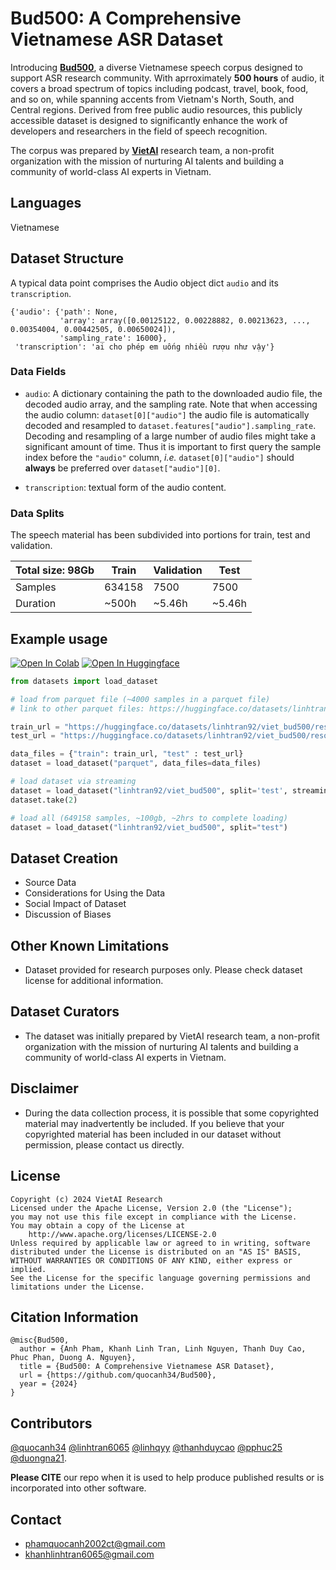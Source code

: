 <!-- ---
pretty_name: Bud500
language:
- vi
license:
- cc-by-nc-sa-4.0
multilinguality:
- monolingual
task_categories:
- automatic-speech-recognition
--- -->
# Bud500: A Comprehensive Vietnamese ASR Dataset

Introducing [**Bud500**](https://huggingface.co/datasets/linhtran92/viet_bud500), a diverse Vietnamese speech corpus designed to support ASR research community. With aprroximately **500 hours** of audio, it covers a broad spectrum of topics including podcast, travel, book, food, and so on, while spanning accents from Vietnam's North, South, and Central regions. Derived from free public audio resources, this publicly accessible dataset is designed to significantly enhance the work of developers and researchers in the field of speech recognition.

The corpus was prepared by [**VietAI**](https://vietai.org/) research team, a non-profit organization with the mission of nurturing AI talents and building a community of world-class AI experts in Vietnam.


## Languages

Vietnamese


## Dataset Structure

A typical data point comprises the Audio object dict `audio` and its `transcription`.

```
{'audio': {'path': None,
           'array': array([0.00125122, 0.00228882, 0.00213623, ..., 0.00354004, 0.00442505, 0.00650024]),
           'sampling_rate': 16000},
 'transcription': 'ai cho phép em uống nhiều rượu như vậy'} 
```

### Data Fields

- `audio`: A dictionary containing the path to the downloaded audio file, the decoded audio array, and the sampling rate. Note that when accessing the audio column: `dataset[0]["audio"]` the audio file is automatically decoded and resampled to `dataset.features["audio"].sampling_rate`. Decoding and resampling of a large number of audio files might take a significant amount of time. Thus it is important to first query the sample index before the `"audio"` column, *i.e.* `dataset[0]["audio"]` should **always** be preferred over `dataset["audio"][0]`.

- `transcription`: textual form of the audio content.

### Data Splits

The speech material has been subdivided into portions for train, test and validation.

| Total size: 98Gb | Train  | Validation  |  Test  |
| ---------------- | -----  | ----------- | ------ |
| Samples          | 634158 |     7500    |  7500  |  
| Duration         | ~500h  |    ~5.46h   | ~5.46h |

## Example usage
[![Open In Colab](https://colab.research.google.com/assets/colab-badge.svg)](https://colab.research.google.com/drive/1nNtQnwwA4YG_fhGMb1yV1GR-h0TqsWKc?usp=sharing) [![Open In Huggingface](https://img.shields.io/badge/%F0%9F%A4%97%20Hugging%20Face-Spaces-blue)](https://huggingface.co/datasets/linhtran92/viet_bud500)

```python
from datasets import load_dataset

# load from parquet file (~4000 samples in a parquet file)
# link to other parquet files: https://huggingface.co/datasets/linhtran92/viet_bud500/tree/main/data

train_url = "https://huggingface.co/datasets/linhtran92/viet_bud500/resolve/main/data/train-00000-of-00105-be5f872f8be772f5.parquet"
test_url = "https://huggingface.co/datasets/linhtran92/viet_bud500/resolve/main/data/test-00000-of-00002-531c1d81edb57297.parquet"

data_files = {"train": train_url, "test" : test_url}
dataset = load_dataset("parquet", data_files=data_files)

# load dataset via streaming
dataset = load_dataset("linhtran92/viet_bud500", split='test', streaming=True)
dataset.take(2)

# load all (649158 samples, ~100gb, ~2hrs to complete loading)
dataset = load_dataset("linhtran92/viet_bud500", split="test")
```

## Dataset Creation

- Source Data
- Considerations for Using the Data
- Social Impact of Dataset
- Discussion of Biases

## Other Known Limitations

- Dataset provided for research purposes only. Please check dataset license for additional information. 

## Dataset Curators

- The dataset was initially prepared by VietAI research team, a non-profit organization with the mission of nurturing AI talents and building a community of world-class AI experts in Vietnam.

## Disclaimer

- During the data collection process, it is possible that some copyrighted material may inadvertently be included. If you believe that your copyrighted material has been included in our dataset without permission, please contact us directly.  

## License
```
Copyright (c) 2024 VietAI Research
Licensed under the Apache License, Version 2.0 (the "License");
you may not use this file except in compliance with the License.
You may obtain a copy of the License at
    http://www.apache.org/licenses/LICENSE-2.0
Unless required by applicable law or agreed to in writing, software
distributed under the License is distributed on an "AS IS" BASIS,
WITHOUT WARRANTIES OR CONDITIONS OF ANY KIND, either express or implied.
See the License for the specific language governing permissions and
limitations under the License.
```

## Citation Information

```
@misc{Bud500,
  author = {Anh Pham, Khanh Linh Tran, Linh Nguyen, Thanh Duy Cao, Phuc Phan, Duong A. Nguyen},
  title = {Bud500: A Comprehensive Vietnamese ASR Dataset},
  url = {https://github.com/quocanh34/Bud500},
  year = {2024}
}
```

## Contributors
 
[@quocanh34](https://github.com/quocanh34) [@linhtran6065](https://github.com/linhtran6065) [@linhqyy](https://github.com/linhqyy) [@thanhduycao](https://github.com/thanhduycao) [@pphuc25](https://github.com/pphuc25) [@duongna21](https://github.com/duongna21).

**Please CITE** our repo when it is used to help produce published results or is incorporated into other software.

## Contact 

- phamquocanh2002ct@gmail.com
- khanhlinhtran6065@gmail.com